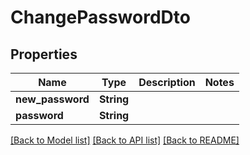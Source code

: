 # ChangePasswordDto

## Properties

Name | Type | Description | Notes
------------ | ------------- | ------------- | -------------
**new_password** | **String** |  | 
**password** | **String** |  | 

[[Back to Model list]](../README.md#documentation-for-models) [[Back to API list]](../README.md#documentation-for-api-endpoints) [[Back to README]](../README.md)


